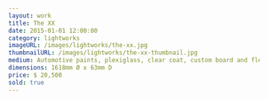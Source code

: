 ```yaml
---
layout: work
title: The XX
date: 2015-01-01 12:00:00
category: lightworks
imageURL: /images/lightworks/the-xx.jpg
thumbnailURL: /images/lightworks/the-xx-thumbnail.jpg
medium: Automotive paints, plexiglass, clear coat, custom board and flexi ply, LEDs, 24v power supply, electrical cable, 240v plug, micro controller
dimensions: 1618mm Ø x 63mm D
price: $ 20,500
sold: true
---
```

